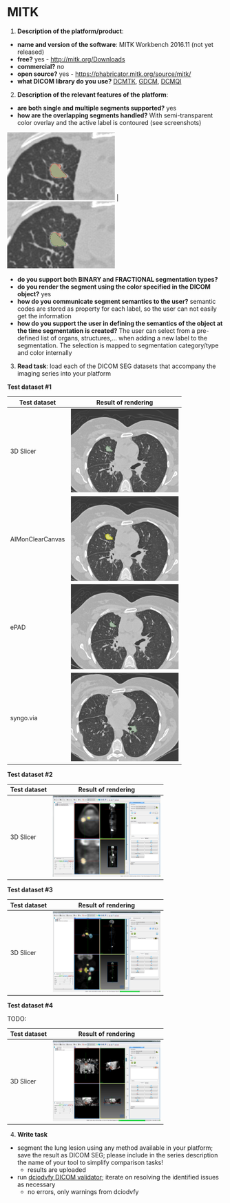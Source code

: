 # MITK

1. **Description of the platform/product**:
 * **name and version of the software**: MITK Workbench 2016.11 (not yet released)
 * **free?** yes - http://mitk.org/Downloads
 * **commercial?** no
 * **open source?** yes - https://phabricator.mitk.org/source/mitk/
 * **what DICOM library do you use?** [DCMTK](http://dcmtk.org), [GDCM](http://gdcm.sourceforge.net/), [DCMQI](http://github.com/qiicr/dcmqi)

2. **Description of the relevant features of the platform**: 
 * **are both single and multiple segments supported?** yes 
 * **how are the overlapping segments handled?** With semi-transparent color overlay and the active label is contoured (see screenshots)

<img src="./mitk/mitk-seg-overlap.png" width=250> | <img src="./mitk/mitk-seg-overlap-2.png" width=250>

 * **do you support both BINARY and FRACTIONAL segmentation types?** 
 * **do you render the segment using the color specified in the DICOM object?** yes
 * **how do you communicate segment semantics to the user?** semantic codes are stored as property for each label, so the user can not easily get the information
 * **how do you support the user in defining the semantics of the object at the time segmentation is created?** The user can select from a pre-defined list of organs, structures,... when adding a new label to the segmentation. The selection is mapped to segmentation category/type and color internally

3. **Read task**: load each of the DICOM SEG datasets that accompany the imaging series into your platform

**Test dataset #1**

| Test dataset | Result of rendering |
| -- | -- |
| 3D Slicer | <img src="./mitk/slicer-read-lidc.png" width=250> |
| AIMonClearCanvas| <img src="./mitk/clearcanvas-read-lidc.png" width=250> |
| ePAD | <img src="./mitk/epad-read-lidc.png" width=250> |
| syngo.via | <img src="./mitk/syngo-read-lidc.png" width=250> |

**Test dataset #2**

| Test dataset | Result of rendering |
| -- | -- |
| 3D Slicer | <img src="./mitk/slicer-read-hnc24.png" width=250> |

**Test dataset #3**

| Test dataset | Result of rendering |
| -- | -- |
| 3D Slicer | <img src="./mitk/slicer-read-hnc139.png" width=250> |

**Test dataset #4**

TODO:

| Test dataset | Result of rendering |
| -- | -- |
| 3D Slicer | <img src="./mitk/slicer-read-prostate.png" width=250> |


4. **Write task**
 * segment the lung lesion using any method available in your platform; save the result as DICOM SEG; please include in the series description the name of your tool to simplify comparison tasks!
   * results are uploaded
 * run [dciodvfy DICOM validator](http://www.dclunie.com/dicom3tools/dciodvfy.html); iterate on resolving the identified issues as necessary
   * no errors, only warnings from dciodvfy

